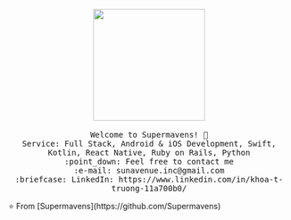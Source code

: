 <p align="center">
   <img src="https://i.gifer.com/81An.gif" width="200px">
   <br>
   <br>
   <samp>
     Welcome to Supermavens! 👋<br>
     Service: Full Stack, Android & iOS Development, Swift, Kotlin, React Native, Ruby on Rails, Python <br>
     :point_down: Feel free  to contact me <br>
     :e-mail:	sunavenue.inc@gmail.com <br>
     :briefcase: LinkedIn: https://www.linkedin.com/in/khoa-t-truong-11a700b0/ <br>
   </samp>
 </p>
 ⭐️ From [Supermavens](https://github.com/Supermavens)
